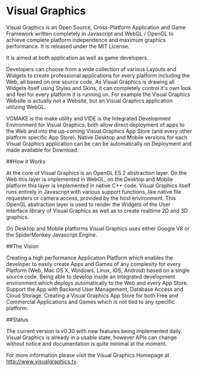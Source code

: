 Visual Graphics
===============
 
Visual Graphics is an Open Source, Cross-Platform Application and Game Framework written completely in Javascript and WebGL / OpenGL to achieve complete platform independence and maximum graphics performance. It is released under the MIT License.

It is aimed at both application as well as game developers.

Developers can choose from a wide collection of various Layouts and Widgets to create professional applications for every platform including the Web, all based on one source code. As Visual Graphics is drawing all Widgets itself using Styles and Skins, it can completely control it's own look and feel for every platform it is running on. For example the Visual Graphics Website is actually not a Website, but an Visual Graphics application utilizing WebGL. 

VGMAKE is the make utility and VIDE is the Integrated Development Environment for Visual Graphics, both allow direct deployment of apps to the Web and into the up-coming Visual Graphics App Store (and every other platform specific App Store). Native Desktop and Mobile versions for each Visual Graphics application can be can be automatically on Deployment and made available for Download. 

##How it Works

At the core of  Visual Graphics is an OpenGL ES 2 abstraction layer. On the Web this layer is implemented in WebGL, on the Desktop and Mobile platform this layer is implemented in native C++ code.  Visual Graphics itself runs entirely in Javascript with various support functions, like native file requesters or camera access, provided by the host environment. This OpenGL abstraction layer is used to render the Widgets of the User Interface library of  Visual Graphics as well as to create realtime 2D and 3D graphics. 

On Desktop and Mobile platforms Visual Graphics uses either Google V8 or the SpiderMonkey Javascript Engine. 

##The Vision

Creating a high performance Application Platform which enables the developer to easily create Apps and Games of any complexity for every Platform (Web, Mac OS X, Windows, Linux, iOS, Android) based on a single source code. Being able to develop inside an integrated development environment which deploys automatically to the Web and every App Store. 
Support the App with Backend User Management, Database Access and Cloud Storage. Creating a Visual Graphics App Store for both Free and Commercial Applications and Games which is not tied to any specific platform.

##Status

The current version is v0.30 with new features being implemented daily.  Visual Graphics is already in a usable state, however APIs can change without notice and documentation is quite minimal at the moment. 

For more information please visit the Visual Graphics Homepage at http://www.visualgraphics.tv.
